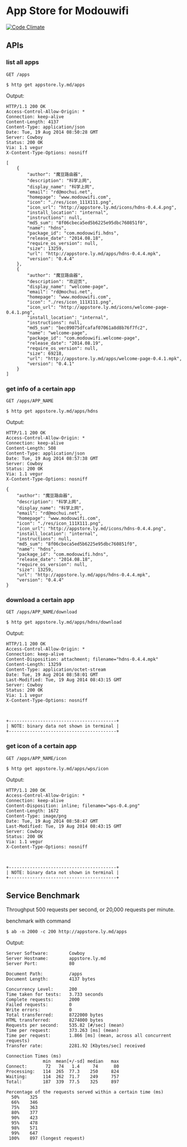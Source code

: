 # App Store for Modouwifi

[![Code Climate](https://codeclimate.com/github/modouwifi/appstore.ly.md/badges/gpa.svg)](https://codeclimate.com/github/modouwifi/appstore.ly.md)

## APIs

### list all apps

`GET /apps`

    $ http get appstore.ly.md/apps

Output:

```
HTTP/1.1 200 OK
Access-Control-Allow-Origin: *
Connection: keep-alive
Content-Length: 4137
Content-Type: application/json
Date: Tue, 19 Aug 2014 08:50:28 GMT
Server: Cowboy
Status: 200 OK
Via: 1.1 vegur
X-Content-Type-Options: nosniff

[
    {
        "author": "魔豆路由器",
        "description": "科学上网",
        "display_name": "科学上网",
        "email": "rd@mochui.net",
        "homepage": "www.modouwifi.com",
        "icon": "./res/icon_111X111.png",
        "icon_url": "http://appstore.ly.md/icons/hdns-0.4.4.png",
        "install_location": "internal",
        "instructions": null,
        "md5_sum": "8f06cbeca5ed5b6225e95dbc760851f0",
        "name": "hdns",
        "package_id": "com.modouwifi.hdns",
        "release_date": "2014.08.18",
        "require_os_version": null,
        "size": 13259,
        "url": "http://appstore.ly.md/apps/hdns-0.4.4.mpk",
        "version": "0.4.4"
    },
    {
        "author": "魔豆路由器",
        "description": "欢迎页",
        "display_name": "welcome-page",
        "email": "rd@mochui.net",
        "homepage": "www.modouwifi.com",
        "icon": "./res/icon_111X111.png",
        "icon_url": "http://appstore.ly.md/icons/welcome-page-0.4.1.png",
        "install_location": "internal",
        "instructions": null,
        "md5_sum": "bec09075dfcafaf07061a8d8b76f7fc2",
        "name": "welcome-page",
        "package_id": "com.modouwifi.welcome-page",
        "release_date": "2014.08.19",
        "require_os_version": null,
        "size": 69218,
        "url": "http://appstore.ly.md/apps/welcome-page-0.4.1.mpk",
        "version": "0.4.1"
    }
]
```

### get info of a certain app

`GET /apps/APP_NAME`

    $ http get appstore.ly.md/apps/hdns

Output:

```
HTTP/1.1 200 OK
Access-Control-Allow-Origin: *
Connection: keep-alive
Content-Length: 508
Content-Type: application/json
Date: Tue, 19 Aug 2014 08:57:38 GMT
Server: Cowboy
Status: 200 OK
Via: 1.1 vegur
X-Content-Type-Options: nosniff

{
    "author": "魔豆路由器",
    "description": "科学上网",
    "display_name": "科学上网",
    "email": "rd@mochui.net",
    "homepage": "www.modouwifi.com",
    "icon": "./res/icon_111X111.png",
    "icon_url": "http://appstore.ly.md/icons/hdns-0.4.4.png",
    "install_location": "internal",
    "instructions": null,
    "md5_sum": "8f06cbeca5ed5b6225e95dbc760851f0",
    "name": "hdns",
    "package_id": "com.modouwifi.hdns",
    "release_date": "2014.08.18",
    "require_os_version": null,
    "size": 13259,
    "url": "http://appstore.ly.md/apps/hdns-0.4.4.mpk",
    "version": "0.4.4"
}
```

### download a certain app

`GET /apps/APP_NAME/download`

    $ http get appstore.ly.md/apps/hdns/download

Output:

```
HTTP/1.1 200 OK
Access-Control-Allow-Origin: *
Connection: keep-alive
Content-Disposition: attachment; filename="hdns-0.4.4.mpk"
Content-Length: 13259
Content-Type: application/octet-stream
Date: Tue, 19 Aug 2014 08:58:01 GMT
Last-Modified: Tue, 19 Aug 2014 08:43:15 GMT
Server: Cowboy
Status: 200 OK
Via: 1.1 vegur
X-Content-Type-Options: nosniff



+-----------------------------------------+
| NOTE: binary data not shown in terminal |
+-----------------------------------------+

```

### get icon of a certain app

`GET /apps/APP_NAME/icon`

    $ http get appstore.ly.md/apps/wps/icon

Output:

```
HTTP/1.1 200 OK
Access-Control-Allow-Origin: *
Connection: keep-alive
Content-Disposition: inline; filename="wps-0.4.png"
Content-Length: 1672
Content-Type: image/png
Date: Tue, 19 Aug 2014 08:58:47 GMT
Last-Modified: Tue, 19 Aug 2014 08:43:15 GMT
Server: Cowboy
Status: 200 OK
Via: 1.1 vegur
X-Content-Type-Options: nosniff



+-----------------------------------------+
| NOTE: binary data not shown in terminal |
+-----------------------------------------+

```

## Service Benchmark

Throughput 500 requests per second, or 20,000 requests per minute.

benchmark with command

    $ ab -n 2000 -c 200 http://appstore.ly.md/apps

Output:

```
Server Software:        Cowboy
Server Hostname:        appstore.ly.md
Server Port:            80

Document Path:          /apps
Document Length:        4137 bytes

Concurrency Level:      200
Time taken for tests:   3.733 seconds
Complete requests:      2000
Failed requests:        0
Write errors:           0
Total transferred:      8722000 bytes
HTML transferred:       8274000 bytes
Requests per second:    535.82 [#/sec] (mean)
Time per request:       373.263 [ms] (mean)
Time per request:       1.866 [ms] (mean, across all concurrent requests)
Transfer rate:          2281.92 [Kbytes/sec] received

Connection Times (ms)
              min  mean[+/-sd] median   max
Connect:       72   74   1.4     74      80
Processing:   114  265  77.3    250     824
Waiting:      114  262  71.7    249     757
Total:        187  339  77.5    325     897

Percentage of the requests served within a certain time (ms)
  50%    325
  66%    346
  75%    363
  80%    377
  90%    423
  95%    478
  98%    571
  99%    647
 100%    897 (longest request)
```
